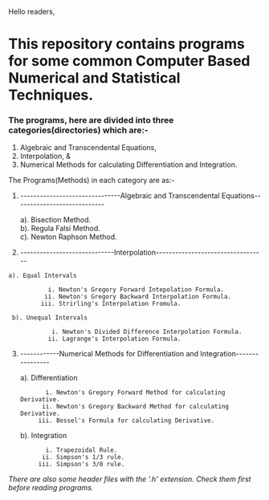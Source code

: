 Hello readers,

 # This repository contains programs for some common Computer Based Numerical and Statistical Techniques.
 
 ### The programs, here are divided into three categories(directories) which are:-
  
 1. Algebraic and Transcendental Equations,
 2. Interpolation, &
 3. Numerical Methods for calculating Differentiation and Integration.
 
 The Programs(Methods) in each category are as:-
 
 1.  -------------------------------Algebraic and Transcendental Equations----------------------------
 
       a). Bisection Method.    
       b). Regula Falsi Method.      
       c). Newton Raphson Method.
      
      
  2. -----------------------------Interpolation----------------------------------
    
    a). Equal Intervals
    
               i. Newton's Gregory Forward Intepolation Formula.
              ii. Newton's Gregory Backward Interpolation Formula.
             iii. Strirling's Interpolation Fromula.
        
     b). Unequal Intervals
           
                i. Newton's Divided Difference Interpolation Formula.
               ii. Lagrange's Interpolation Formula.
              
   3. ------------Numerical Methods for Differentiation and Integration----------------
   
       a). Differentiation
       
                 i. Newton's Gregory Forward Method for calculating Derivative.
                ii. Newton's Gregory Backward Method for calculating Derivative.
               iii. Bessel's Formula for calculating Derivative.
               
        b). Integration
        
                 i. Trapezoidal Rule.
                ii. Simpson's 1/3 rule.
               iii. Simpson's 3/8 rule.
               
               
              
   *There are also some header files with the '.h' extension.*
   *Check them first before reading programs.*
               
     
          
             

